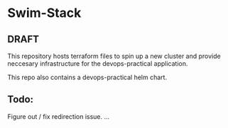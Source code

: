# Swim-Stack
## DRAFT
This repository hosts terraform files to spin up a new cluster and provide neccesary infrastructure for the devops-practical application. 

This repo also contains a devops-practical helm chart. 

## Todo:
Figure out / fix redirection issue.
...